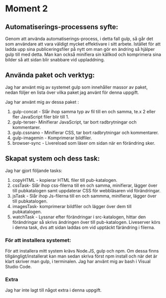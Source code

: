 # Moment 2
## Automatiserings-processens syfte:
Genom att använda automatiserings-process, i detta fall gulp, så går det som användare att vara väldigt mycket effektivare i sitt arbete. Istället för att ladda upp sina publiceringsfiler på nytt om man gör en ändring så hjälper gulp till med detta. Man kan också minifiera sin källkod och komprimera sina bilder så att sidan blir snabbare vid uppladdning. 
## Använda paket och verktyg:
Jag har använt mig av systemet gulp som innehåller massor av paket, nedan följer en lista över vilka paket jag använt för denna uppgift. 

Jag har använt mig av dessa paket :

1. gulp-concat - Slår ihop samma typ av fil till en och samma, te.x 2 eller fler JavaScript filer blir till 1.  
2. gulp-terser- Minifierar JavaScript, tar bort radbrytningar och kommentarer. 
3. gulp.cssnano - Minifierar CSS, tar bort radbrytningar och kommentarer. 
4. gulp-imagemin - Komprimerar bildfiler. 
5. browser-sync - Livereload som läser om sidan när en förändring sker. 

## Skapat system och dess task:
Jag har gjort följande tasks: 
1. copyHTML - kopierar HTML filer till pub-katalogen.  
2. cssTask- Slår ihop css-filerna till en och samma, minifierar, lägger över till pubkatalogen samt uppdaterar CSS för webbläsaren vid förändringar.  
3. jsTask - Slår ihop Js-filerna till en och sammma, minifierar, lägger över till pubkatalogen. 
4. imagesTask- komprimerar bildfiler och lägger över dem till pubkatalogen.
5. watchTask - Lyssnar efter förändringar i src-katalogen, hittar den förändringar så skrivs ändringen över till pub-katalogen. Liveserver körs i denna task, dvs att sidan laddas om vid upptäckt färändring i filerna.

### För att installera systemet:
För att installera mitt system krävs Node.JS, gulp och npm. Om dessa finns tillgängligt/installerat kan man sedan skriva först npm install och när det är klart skriver man gulp, i terminalen. Jag har använt mig av bash i Visual Studio Code. 

### Extra
Jag har inte lagt till något extra i denna uppgift. 
